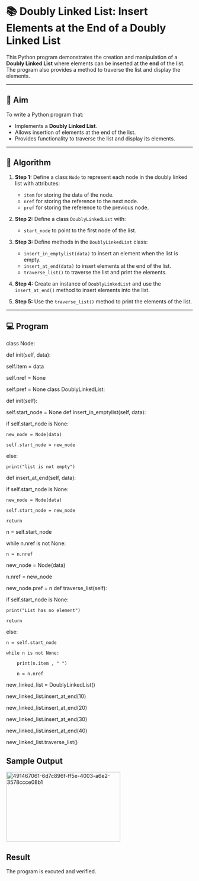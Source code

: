 # 📚 Doubly Linked List: Insert Elements at the End of a Doubly Linked List

This Python program demonstrates the creation and manipulation of a **Doubly Linked List** where elements can be inserted at the **end** of the list. The program also provides a method to traverse the list and display the elements.

---

## 🎯 Aim

To write a Python program that:
- Implements a **Doubly Linked List**.
- Allows insertion of elements at the end of the list.
- Provides functionality to traverse the list and display its elements.

---

## 🧠 Algorithm

1. **Step 1:** Define a class `Node` to represent each node in the doubly linked list with attributes:
   - `item` for storing the data of the node.
   - `nref` for storing the reference to the next node.
   - `pref` for storing the reference to the previous node.

2. **Step 2:** Define a class `DoublyLinkedList` with:
   - `start_node` to point to the first node of the list.

3. **Step 3:** Define methods in the `DoublyLinkedList` class:
   - `insert_in_emptylist(data)` to insert an element when the list is empty.
   - `insert_at_end(data)` to insert elements at the end of the list.
   - `traverse_list()` to traverse the list and print the elements.

4. **Step 4:** Create an instance of `DoublyLinkedList` and use the `insert_at_end()` method to insert elements into the list.

5. **Step 5:** Use the `traverse_list()` method to print the elements of the list.

---

## 💻 Program
class Node:

def init(self, data):

self.item = data

self.nref = None

self.pref = None
class DoublyLinkedList:

def init(self):

self.start_node = None
def insert_in_emptylist(self, data):

if self.start_node is None:

    new_node = Node(data)
    
    self.start_node = new_node

else:
    
    print("list is not empty")
def insert_at_end(self, data):

if self.start_node is None:
    
    new_node = Node(data)
    
    self.start_node = new_node
    
    return

n = self.start_node

while n.nref is not None:

    n = n.nref

new_node = Node(data)

n.nref = new_node

new_node.pref = n
def traverse_list(self):

if self.start_node is None:

    print("List has no element")
    
    return

else:

    n = self.start_node
    
    while n is not None:
    
        print(n.item , " ")
        
        n = n.nref
new_linked_list = DoublyLinkedList()

new_linked_list.insert_at_end(10)

new_linked_list.insert_at_end(20)

new_linked_list.insert_at_end(30)

new_linked_list.insert_at_end(40)

new_linked_list.traverse_list()

## Sample Output

<img width="308" height="188" alt="491467061-6d7c896f-ff5e-4003-a6e2-3578ccce08b1" src="https://github.com/user-attachments/assets/55f26171-e7ce-47d8-9c33-46401313b201" />

## Result
The program is excuted and verified.

